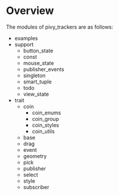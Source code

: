 # Overview

The modules of pivy_trackers are as follows:

* examples
* support
    * button_state
    * const
    * mouse_state
    * publisher_events
    * singleton
    * smart_tuple
    * todo
    * view_state
* trait
    * coin
        * coin_enums
        * coin_group
        * coin_styles
        * coin_utils
    * base
    * drag
    * event
    * geometry
    * pick
    * publisher
    * select
    * style
    * subscriber